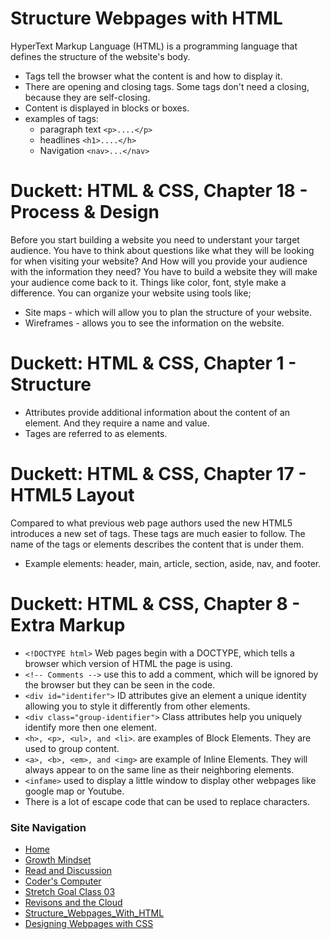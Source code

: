 # Structure Webpages with HTML 

HyperText Markup Language (HTML) is a programming language that defines the structure of the website's body.  
- Tags tell the browser what the content is and how to display it. 
- There are opening and closing tags. Some tags don't need a closing, because they are self-closing. 
- Content is displayed in blocks or boxes.
- examples of tags: 
    - paragraph text `<p>....</p>`
    - headlines `<h1>....</h>` 
    - Navigation `<nav>...</nav>` 

# Duckett: HTML & CSS, Chapter 18 - Process & Design 

Before you start building a website you need to understant your target audience. You have to think about questions like what they will be looking for when visiting your website? And How will you provide your audience with the information they need? You have to build a website they will make your audience come back to it. Things like color, font, style make a difference. You can organize your website using tools like;
- Site maps - which will allow you to plan the structure of your website. 
- Wireframes - allows you to see the information on the website. 

# Duckett: HTML & CSS, Chapter 1 - Structure  

- Attributes provide additional information about the content of an element. And they require a name and value. 
- Tages are referred to as elements. 

# Duckett: HTML & CSS, Chapter 17 - HTML5 Layout 

Compared to what previous web page authors used the new HTML5 introduces a new set of tags. These tags are much easier to follow. The name of the tags or elements describes the content that is under them. 

- Example elements: header, main, article, section, aside, nav, and footer. 

# Duckett: HTML & CSS, Chapter 8 - Extra Markup

- `<!DOCTYPE html>`  Web pages begin with a DOCTYPE, which tells a browser which version of HTML the page is using. 
- `<!-- Comments -->`  use this to add a comment, which will be ignored by the browser but they can be seen in the code. 
- `<div id="identifer">`  ID attributes give an element a unique identity allowing you to style it differently from other elements. 
- `<div class="group-identifier">` Class attributes help you uniquely identify more then one element. 
- `<h>, <p>, <ul>, and <li>`. are examples of Block Elements. They are used to group content. 
- `<a>, <b>, <em>, and <img>` are example of Inline Elements. They will always appear to on the same line as their neighboring elements. 
- `<infame>` used to display a little window to display other webpages like google map or Youtube. 
- There is a lot of escape code that can be used to replace characters.  

### Site Navigation
- [Home](/README.md)
- [Growth Mindset](/GrowthMindset.md)
- [Read and Discussion](/Discussion.md)
- [Coder's Computer](/Coder'sComputer.md) 
- [Stretch Goal Class 03](/StretchGoalClass03.md)
- [Revisons and the Cloud](/Revisions_And_The_Cloud.md)
- [Structure_Webpages_With_HTML](/STRUCTURE_WEBPAGES_WITH_HTML.md)
- [Designing Webpages with CSS](/DESIGN_WEBPAGES_WITH_CSS.md)
